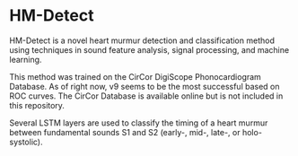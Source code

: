 # HM-Detect
HM-Detect is a novel heart murmur detection and classification method using techniques in sound feature analysis, signal processing, and machine learning.

This method was trained on the CirCor DigiScope Phonocardiogram Database. As of right now, v9 seems to be the most successful based on ROC curves. The CirCor Database is available online but is not included in this repository.

Several LSTM layers are used to classify the timing of a heart murmur between fundamental sounds S1 and S2 (early-, mid-, late-, or holo-systolic).

